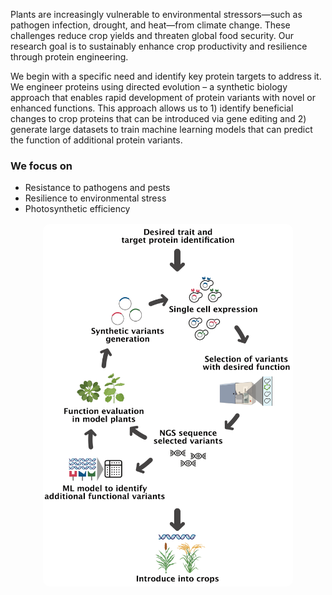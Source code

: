 
Plants are increasingly vulnerable to environmental stressors—such as pathogen infection, drought, and heat—from climate change. These challenges reduce crop yields and threaten global food security. Our research goal is to sustainably enhance crop productivity and resilience through protein engineering. 

We begin with a specific need and identify key protein targets to address it. We engineer proteins using directed evolution – a synthetic biology approach that enables rapid development of protein variants with novel or enhanced functions. This approach allows us to 1) identify beneficial changes to crop proteins that can be introduced via gene editing and 2) generate large datasets to train machine learning models that can predict the function of additional protein variants.

### We focus on

* Resistance to pathogens and pests
* Resilience to environmental stress 
* Photosynthetic efficiency

<div style="display: flex; justify-content: center; margin-top: 1rem;">
  <img src="/assets/images/directedevolution.png" 
       alt="Directed evolution" 
       style="width: 400px; max-width: 100%; height: auto; border-radius: 10px; margin-left: auto; margin-right: auto;">
</div>
